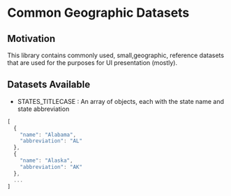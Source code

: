 # Common Geographic Datasets

## Motivation

This library contains commonly used, small,geographic, reference datasets that are used for the purposes for UI presentation (mostly).

## Datasets Available

- STATES_TITLECASE : An array of objects, each with the state name and state abbreviation

```js
[
  {
    "name": "Alabama",
    "abbreviation": "AL"
  },
  {
    "name": "Alaska",
    "abbreviation": "AK"
  },
  ...
]
```
